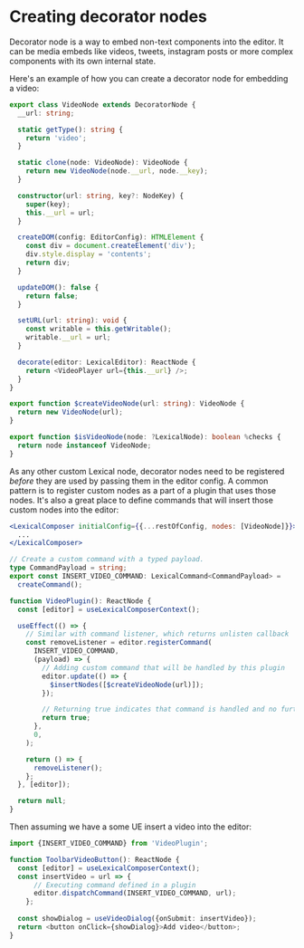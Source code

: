 # Creating decorator nodes

Decorator node is a way to embed non-text components into the editor. It can be media embeds like videos, tweets, instagram posts or more complex components with its own internal state.

Here's an example of how you can create a decorator node for embedding a video:

```ts
export class VideoNode extends DecoratorNode {
  __url: string;

  static getType(): string {
    return 'video';
  }

  static clone(node: VideoNode): VideoNode {
    return new VideoNode(node.__url, node.__key);
  }

  constructor(url: string, key?: NodeKey) {
    super(key);
    this.__url = url;
  }

  createDOM(config: EditorConfig): HTMLElement {
    const div = document.createElement('div');
    div.style.display = 'contents';
    return div;
  }

  updateDOM(): false {
    return false;
  }

  setURL(url: string): void {
    const writable = this.getWritable();
    writable.__url = url;
  }

  decorate(editor: LexicalEditor): ReactNode {
    return <VideoPlayer url={this.__url} />;
  }
}

export function $createVideoNode(url: string): VideoNode {
  return new VideoNode(url);
}

export function $isVideoNode(node: ?LexicalNode): boolean %checks {
  return node instanceof VideoNode;
}
```

As any other custom Lexical node, decorator nodes need to be registered _before_ they are used by passing them in the editor config. A common pattern is to register custom nodes as a part of a plugin that uses those nodes. It's also a great place to define commands that will insert those custom nodes into the editor:

```jsx
<LexicalComposer initialConfig={{...restOfConfig, nodes: [VideoNode]}}>
  ...
</LexicalComposer>
```

```ts
// Create a custom command with a typed payload.
type CommandPayload = string;
export const INSERT_VIDEO_COMMAND: LexicalCommand<CommandPayload> =
  createCommand();

function VideoPlugin(): ReactNode {
  const [editor] = useLexicalComposerContext();

  useEffect(() => {
    // Similar with command listener, which returns unlisten callback
    const removeListener = editor.registerCommand(
      INSERT_VIDEO_COMMAND,
      (payload) => {
        // Adding custom command that will be handled by this plugin
        editor.update(() => {
          $insertNodes([$createVideoNode(url)]);
        });

        // Returning true indicates that command is handled and no further propagation is required
        return true;
      },
      0,
    );

    return () => {
      removeListener();
    };
  }, [editor]);

  return null;
}
```

Then assuming we have a some UE insert a video into the editor:

```ts
import {INSERT_VIDEO_COMMAND} from 'VideoPlugin';

function ToolbarVideoButton(): ReactNode {
  const [editor] = useLexicalComposerContext();
  const insertVideo = url => {
      // Executing command defined in a plugin
      editor.dispatchCommand(INSERT_VIDEO_COMMAND, url);
    };
   
  const showDialog = useVideoDialog({onSubmit: insertVideo});
  return <button onClick={showDialog}>Add video</button>;
}
```
